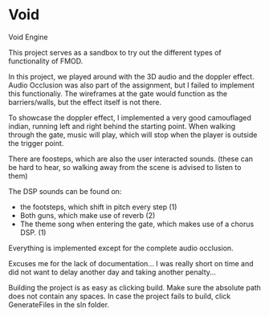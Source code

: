 # Void
Void Engine

This project serves as a sandbox to try out the different types of functionality of FMOD.

In this project, we played around with the 3D audio and the doppler effect. Audio Occlusion was also part of the assignment, but I failed to implement this functionaliy.
The wireframes at the gate would function as the barriers/walls, but the effect itself is not there.

To showcase the doppler effect, I implemented a very good camouflaged indian, running left and right behind the starting point.
When walking through the gate, music will play, which will stop when the player is outside the trigger point.

There are foosteps, which are also the user interacted sounds. (these can be hard to hear, so walking away from the scene is advised to listen to them)

The DSP sounds can be found on:
- the footsteps, which shift in pitch every step (1)
- Both guns, which make use of reverb (2)
- The theme song when entering the gate, which makes use of a chorus DSP. (1)

Everything is implemented except for the complete audio occlusion.

Excuses me for the lack of documentation... I was really short on time and did not want to delay another day and taking another penalty...



Building the project is as easy as clicking build. Make sure the absolute path does not contain any spaces. In case the project fails to build, click GenerateFiles in the sln folder.